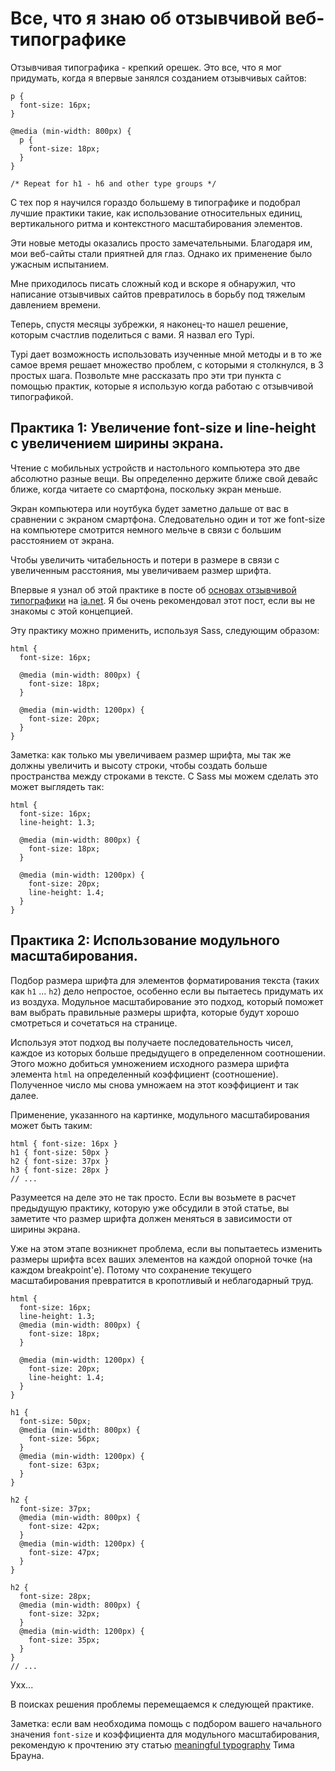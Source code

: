 # Все, что я знаю об отзывчивой веб-типографике

Отзывчивая типографика - крепкий орешек. Это все, что я мог придумать, когда я впервые занялся созданием отзывчивых сайтов:

```
p {
  font-size: 16px;
}

@media (min-width: 800px) {
  p {
    font-size: 18px;
  }
}

/* Repeat for h1 - h6 and other type groups */
```

С тех пор я научился гораздо большему в типографике и подобрал лучшие практики такие, как использование относительных единиц, вертикального ритма и контекстного масштабирования элементов.

Эти новые методы оказались просто замечательными. Благодаря им, мои веб-сайты стали приятней для глаз. Однако их применение было ужасным испытанием.

Мне приходилось писать сложный код и вскоре я обнаружил, что написание отзывчивых сайтов превратилось в борьбу под тяжелым давлением времени.

Теперь, спустя месяцы зубрежки, я наконец-то нашел решение, которым счастлив поделиться с вами. Я назвал его Typi.

Typi дает возможность использовать изученные мной методы и в то же самое время решает множество проблем, с которыми я столкнулся, в 3 простых шага. Позвольте мне рассказать про эти три пункта с помощью практик, которые я использую когда работаю с отзывчивой типографикой.

## Практика 1: Увеличение font-size и line-height c увеличением ширины экрана.

Чтение с мобильных устройств и настольного компьютера это две абсолютно разные вещи. Вы определенно держите ближе свой девайс ближе, когда читаете со смартфона, поскольку экран меньше.

Экран компьютера или ноутбука будет заметно дальше от вас в сравнении с экраном смартфона. Следовательно один и тот же font-size на компьютере смотрится немного мельче в связи с большим расстоянием от экрана.

Чтобы увеличить читабельность и потери в размере в связи с увеличенным расстояния, мы увеличиваем размер шрифта.

Впервые я узнал об этой практике в посте об [основах отзывчивой типографики](https://ia.net/know-how/responsive-typography-the-basics "RESPONSIVE TYPOGRAPHY: THE BASICS") на [ia.net](https://ia.net/ "iA is a strategic design agency"). Я бы очень рекомендовал этот пост, если вы не знакомы с этой концепцией.

Эту практику можно применить, используя Sass, следующим образом:

```
html {
  font-size: 16px;

  @media (min-width: 800px) {
    font-size: 18px;
  }

  @media (min-width: 1200px) {
    font-size: 20px;
  }
}
```

Заметка: как только мы увеличиваем размер шрифта, мы так же должны увеличить и высоту строки, чтобы создать больше пространства между строками в тексте. С Sass мы можем сделать это может выглядеть так:

```
html {
  font-size: 16px;
  line-height: 1.3;

  @media (min-width: 800px) {
    font-size: 18px;
  }

  @media (min-width: 1200px) {
    font-size: 20px;
    line-height: 1.4;
  }
}
```

## Практика 2: Использование модульного масштабирования.

Подбор размера шрифта для элементов форматирования текста (таких как `h1` ... `h2`) дело непростое, особенно если вы пытаетесь придумать их из воздуха. Модульное масштабирование это подход, который поможет вам выбрать правильные размеры шрифта, которые будут хорошо смотреться и сочетаться на странице.

Используя этот подход вы получаете последовательность чисел, каждое из которых больше предыдущего в определенном соотношении. Этого можно добиться умножением исходного размера шрифта элемента `html` на определенный коэффициент (соотношение). Полученное число мы снова умножаем на этот коэффициент и так далее.

Применение, указанного на картинке, модульного масштабирования может быть таким:

```
html { font-size: 16px }
h1 { font-size: 50px }
h2 { font-size: 37px }
h3 { font-size: 28px }
// ...
```

Разумеется на деле это не так просто. Если вы возьмете в расчет предыдущую практику, которую уже обсудили в этой статье, вы заметите что размер шрифта должен меняться в зависимости от ширины экрана.

Уже на этом этапе возникнет проблема, если вы попытаетесь изменить размеры шрифта всех ваших элементов на каждой опорной точке (на каждом breakpoint'е). Потому что сохранение текущего масштабирования превратится в кропотливый и неблагодарный труд.

```
html {
  font-size: 16px;
  line-height: 1.3;
  @media (min-width: 800px) {
    font-size: 18px;
  }

  @media (min-width: 1200px) {
    font-size: 20px;
    line-height: 1.4;
  }
}

h1 {
  font-size: 50px;
  @media (min-width: 800px) {
    font-size: 56px;
  }
  @media (min-width: 1200px) {
    font-size: 63px;
  }
}

h2 {
  font-size: 37px;
  @media (min-width: 800px) {
    font-size: 42px;
  }
  @media (min-width: 1200px) {
    font-size: 47px;
  }
}

h2 {
  font-size: 28px;
  @media (min-width: 800px) {
    font-size: 32px;
  }
  @media (min-width: 1200px) {
    font-size: 35px;
  }
}
// ...
```

Ухх...

В поисках решения проблемы перемещаемся к следующей практике.

Заметка: если вам необходима помощь с подбором вашего начального значения `font-size` и коэффициента для модульного масштабирования, рекомендую к прочтению эту статью [meaningful typography](http://alistapart.com/article/more-meaningful-typography "More Meaningful Typography") Тима Брауна.
